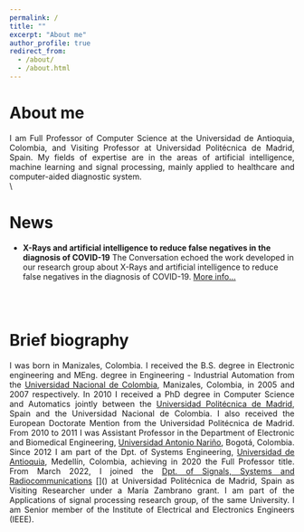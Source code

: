 ```yaml
---
permalink: /
title: ""
excerpt: "About me"
author_profile: true
redirect_from: 
  - /about/
  - /about.html
---
```




About me
======

<div style="text-align: justify">I am Full Professor of Computer Science at the Universidad de Antioquia, Colombia, and Visiting Professor at Universidad Politécnica de Madrid, Spain. My fields of expertise are in the areas of artificial intelligence, machine learning and signal processing, mainly applied to healthcare and computer-aided diagnostic system.</div>   
\
&nbsp;

News
======

- **X-Rays and artificial intelligence to reduce false negatives in the diagnosis of COVID-19**
The Conversation echoed the work developed in our research group about X-Rays and artificial intelligence to reduce false negatives in the diagnosis of COVID-19. [More info...](https://theconversation.com/rayos-x-e-inteligencia-artificial-para-evitar-falsos-negativos-en-el-diagnostico-de-la-covid-19-154282)

\
&nbsp;

Brief biography
======

<div style="text-align: justify">I was born in Manizales, Colombia. I received the B.S. degree in Electronic engineering and MEng. degree in Engineering - Industrial Automation from the <a href="https://unal.edu.co/" target="_blank">Universidad Nacional de Colombia</a>, Manizales, Colombia, in 2005 and 2007 respectively. In 2010 I received a PhD degree in Computer Science and Automatics jointly between the <a href="https://www.upm.es/" target="_blank">Universidad Politécnica de Madrid</a>, Spain and the Universidad Nacional de Colombia. I also received the European Doctorate Mention from the Universidad Politécnica de Madrid. From 2010 to 2011 I was Assistant Professor in the Department of Electronic and Biomedical Engineering, <a href="https://www.uan.edu.co/" target="_blank">Universidad Antonio Nariño</a>, Bogotá, Colombia. Since 2012 I am part of the Dpt. of Systems Engineering, <a href="https://www.udea.edu.co" target="_blank">Universidad de Antioquia</a>, Medellín, Colombia, achieving in 2020 the Full Professor title. From March 2022, I joined the <a href="https://ssr.upm.es/" target="_blank">Dpt. of Signals, Systems and Radiocommunications</a> []() at Universidad Politécnica de Madrid, Spain as Visiting Researcher under a María Zambrano grant. I am part of the Applications of signal processing research group, of the same University. I am Senior member of the Institute of Electrical and Electronics Engineers (IEEE).</div>
